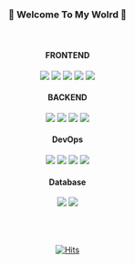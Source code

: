 <h3 align="center">🍒 Welcome To My Wolrd 🍒</h3>
<br />

<h4 align="center"> FRONTEND </h4>
	<div align="center">
  		<img src="https://img.shields.io/badge/React-61DAFB?style=flat&logo=React&logoColor=white" />
 		<img src="https://img.shields.io/badge/Vue.js-4FC08D?style=flat&logo=Vue.js&logoColor=white" />
  		<img src="https://img.shields.io/badge/Next.js-000000?style=flat&logo=Next.js&logoColor=white" />	
    		<img src="https://img.shields.io/badge/TypeScript-3178C6?style=flat&logo=TypeScript&logoColor=white" />
  		<img src="https://img.shields.io/badge/JavaScript-F7DF1E?style=flat&logo=JavaScript&logoColor=white" />
	</div>

<h4 align="center"> BACKEND </h4>
	<div align="center">
		<img src="https://img.shields.io/badge/PHP-777BB4?style=flat&logo=PHP&logoColor=white" />
  		<img src="https://img.shields.io/badge/Laravel-FF2D20?style=flat&logo=Laravel&logoColor=white" />
		<img src="https://img.shields.io/badge/Node.js-339933?style=flat&logo=Node.js&logoColor=white" />
		<img src="https://img.shields.io/badge/NestJS-E0234E?style=flat&logo=NestJS&logoColor=white" />
	</div>

<h4 align="center"> DevOps </h4>
	<div align="center">
		<img src="https://img.shields.io/badge/Amazon S3-569A31?style=flat&logo=Amazon S3&logoColor=white" />
		<img src="https://img.shields.io/badge/Amazon RDS-527FFF?style=flat&logo=Amazon RDS&logoColor=white" />
		<img src="https://img.shields.io/badge/Amazon EC2-FF9900?style=flat&logo=Amazon EC2&logoColor=white" />
		<img src="https://img.shields.io/badge/Docker-2496ED?style=flat&logo=Docker&logoColor=white" />
	</div>

<h4 align="center"> Database </h4>
	<div align="center">
		<img src="https://img.shields.io/badge/MySQL-4479A1?style=flat&logo=MySQL&logoColor=white" />
		<img src="https://img.shields.io/badge/MongoDB-47A248?style=flat&logo=MongoDB&logoColor=white" />
	</div>

<br />
<br />
<br />

<div align=center>

[![Hits](https://hits.seeyoufarm.com/api/count/incr/badge.svg?url=https%3A%2F%2Fgithub.com%2FYunGyeongee%2Fhit-counter&count_bg=%2379C83D&title_bg=%23555555&icon=&icon_color=%23E7E7E7&title=hits&edge_flat=false)](https://hits.seeyoufarm.com)

</div>
